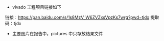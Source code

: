 - vivado 工程项目链接如下

链接：<https://pan.baidu.com/s/1s8MzV_W6ZVZxsVpzKs7wrg?pwd=tjdx>
提取码：tjdx

- 主要图片在报告中，pictures 中只存放结果文件
